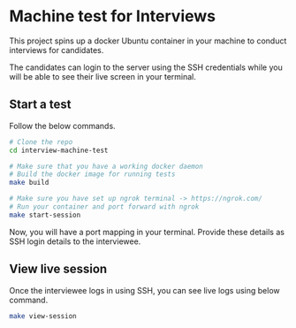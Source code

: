 # Machine test for Interviews

This project spins up a docker Ubuntu container in your machine to conduct interviews for candidates. 

The candidates can login to the server using the SSH credentials while you will be able to see their live screen in your terminal.

## Start a test

Follow the below commands.

```sh
# Clone the repo
cd interview-machine-test

# Make sure that you have a working docker daemon
# Build the docker image for running tests
make build

# Make sure you have set up ngrok terminal -> https://ngrok.com/
# Run your container and port forward with ngrok
make start-session
```

Now, you will have a port mapping in your terminal. Provide these details as SSH login details to the interviewee.

## View live session

Once the interviewee logs in using SSH, you can see live logs using below command.

```sh
make view-session
```
